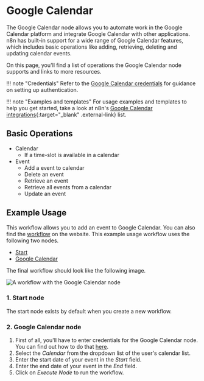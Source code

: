# Google Calendar

The Google Calendar node allows you to automate work in the Google Calendar platform and integrate Google Calendar with other applications. n8n has built-in support for a wide range of Google Calendar features, which includes basic operations like adding, retrieving, deleting and updating calendar events.

On this page, you'll find a list of operations the Google Calendar node supports and links to more resources.

!!! note "Credentials"
    Refer to the [Google Calendar credentials](https://docs.n8n.io/integrations/builtin/credentials/google/) for guidance on setting up authentication. 

!!! note "Examples and templates"
    For usage examples and templates to help you get started, take a look at n8n's [Google Calendar integrations](https://n8n.io/integrations/google-calendar/){:target="_blank" .external-link} list.


## Basic Operations

* Calendar
    * If a time-slot is available in a calendar
* Event
    * Add a event to calendar
    * Delete an event
    * Retrieve an event
    * Retrieve all events from a calendar
    * Update an event

## Example Usage

This workflow allows you to add an event to Google Calendar. You can also find the [workflow](https://n8n.io/workflows/427) on the website. This example usage workflow uses the following two nodes.
- [Start](/integrations/builtin/core-nodes/n8n-nodes-base.start/)
- [Google Calendar]()

The final workflow should look like the following image.

![A workflow with the Google Calendar node](/_images/integrations/builtin/app-nodes/googlecalendar/workflow.png)

### 1. Start node

The start node exists by default when you create a new workflow.

### 2. Google Calendar node

1. First of all, you'll have to enter credentials for the Google Calendar node. You can find out how to do that [here](/integrations/builtin/credentials/google/).
2. Select the *Calendar* from the dropdown list of the user's calendar list.
3. Enter the start date of your event in the *Start* field.
4. Enter the end date of your event in the *End* field.
5. Click on *Execute Node* to run the workflow.




